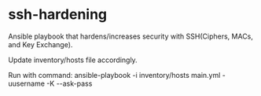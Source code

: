 # ssh-hardening
Ansible playbook that hardens/increases security with SSH(Ciphers, MACs, and Key Exchange).

Update inventory/hosts file accordingly.

Run with command:
ansible-playbook -i inventory/hosts main.yml -uusername -K --ask-pass